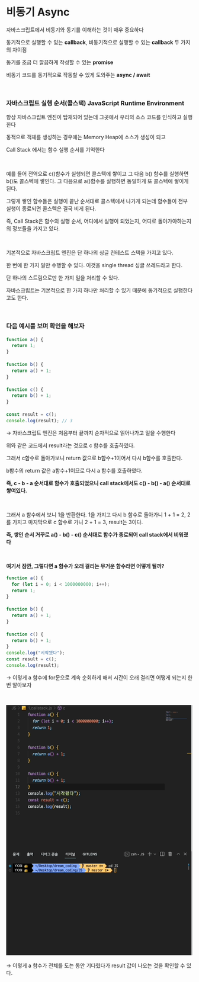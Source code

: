 # 비동기 Async

자바스크립트에서 비동기와 동기를 이해하는 것이 매우 중요하다

동기적으로 실행할 수 있는 **callback**, 비동기적으로 실행할 수 있는 **callback** 두 가지의 차이점

동기를 조금 더 깔끔하게 작성할 수 있는 **promise**

비동기 코드를 동기적으로 작동할 수 있게 도와주는 **async / await**

<br />

### 자바스크립트 실행 순서(콜스택) JavaScript Runtime Environment

항상 자바스크립트 엔진이 탑재되어 있는데 그곳에서 우리의 소스 코드를 인식하고 실행한다

동적으로 객체를 생성하는 경우에는 Memory Heap에 소스가 생성이 되고

Call Stack 에서는 함수 실행 순서를 기억한다

<br />

예를 들어 전역으로 c()함수가 실행되면 콜스텍에 쌓이고 그 다음 b() 함수를 실행하면 b()도 콜스텍에 쌓인다. 그 다음으로 a()함수를 실행하면 동일하게 또 콜스텍에 쌓이게 된다.

그렇게 쌓인 함수들은 실행이 끝난 순서대로 콜스텍에서 나가게 되는데 함수들이 전부 실행이 종료되면 콜스텍은 결국 비게 된다.

즉, Call Stack은 함수의 실행 순서, 어디에서 실행이 되었는지, 어디로 돌아가야하는지의 정보들을 가지고 있다.

<br />

기본적으로 자바스크립트 엔진은 단 하나의 싱글 컨테스트 스택을 가지고 있다.

한 번에 한 가지 일만 수행할 수 있다. 이것을 single thread 싱글 쓰레드라고 한다.

단 하나의 스트림으로만 한 가지 일을 처리할 수 있다.

자바스크립트는 기본적으로 한 가지 하나만 처리할 수 있기 때문에 동기적으로 실행한다고도 한다.

<br />

### 다음 예시를 보며 확인을 해보자

```jsx
function a() {
  return 1;
}

function b() {
  return a() + 1;
}

function c() {
  return b() + 1;
}

const result = c();
console.log(result); // 3
```

→ 자바스크립트 엔진은 처음부터 끝까지 순차적으로 읽어나가고 일을 수행한다

위와 같은 코드에서 result라는 것으로 c 함수를 호출하였다.

그래서 c함수로 돌아가보니 return 값으로 b함수+1이어서 다시 b함수를 호출한다.

b함수의 return 값은 a함수+1이므로 다시 a 함수를 호출하였다.

**즉, c - b - a 순서대로 함수가 호출되었으니 call stack에서도 c() - b() - a() 순서대로 쌓여있다.**

<br />

그래서 a 함수에서 보니 1을 반환한다. 1을 가지고 다시 b 함수로 돌아가니 1 + 1 = 2, 2를 가지고 마지막으로 c 함수로 가니 2 + 1 = 3, result는 3이다.

**즉, 쌓인 순서 거꾸로 a() - b() - c() 순서대로 함수가 종료되어 call stack에서 비워졌다**

<br />

**여기서 잠깐, 그렇다면 a 함수가 오래 걸리는 무거운 함수라면 어떻게 될까?**

```jsx
function a() {
  for (let i = 0; i < 1000000000; i++);
  return 1;
}

function b() {
  return a() + 1;
}

function c() {
  return b() + 1;
}
console.log("시작됐다");
const result = c();
console.log(result);
```

→ 이렇게 a 함수에 for문으로 계속 순회하게 해서 시간이 오래 걸리면 어떻게 되는지 한번 알아보자

<br />

![callstack](../img/callstack.gif)

→ 이렇게 a 함수가 전체를 도는 동안 기다렸다가 result 값이 나오는 것을 확인할 수 있다.
